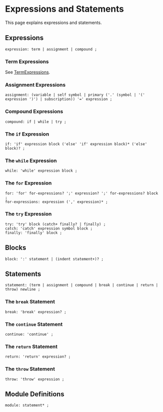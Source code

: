 # Expressions and Statements

This page explains expressions and statements.


## Expressions

    expression: term | assignment | compound ;


### Term Expressions

See [TermExpressions](TermExpressions.md).


### Assignment Expressions

    assignment: (variable | self symbol | primary ('.' (symbol | '(' expression ')') | subscription)) '=' expression ;


### Compound Expressions

    compound: if | while | try ;


### The `if` Expression

    if: 'if' expression block ('else' 'if' expression block)* ('else' block)? ;


### The `while` Expression

    while: 'while' expression block ;


### The `for` Expression

    for: 'for' for-expressions? ';' expression? ';' for-expressions? block ;
    for-expressions: expression (',' expression)* ;


### The `try` Expression

    try: 'try' block (catch+ finally? | finally) ;
    catch: 'catch' expression symbol block ;
    finally: 'finally' block ;


## Blocks

    block: ':' statement | (indent statement+)? ;


## Statements

    statement: (term | assignment | compound | break | continue | return | throw) newline ;


### The `break` Statement

    break: 'break' expression? ;


### The `continue` Statement

    continue: 'continue' ;


### The `return` Statement

    return: 'return' expression? ;


### The `throw` Statement

    throw: 'throw' expression ;


## Module Definitions

    module: statement* ;
